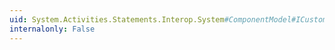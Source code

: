 ```yaml
---
uid: System.Activities.Statements.Interop.System#ComponentModel#ICustomTypeDescriptor#GetDefaultProperty
internalonly: False
---
```

